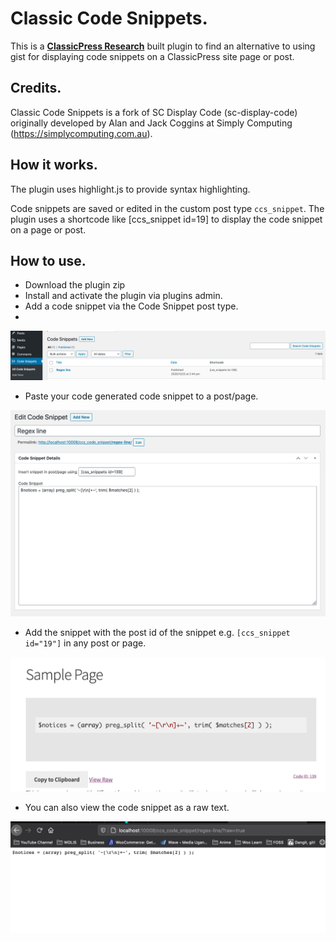 # Classic Code Snippets.

This is a **[ClassicPress Research](https://www.classicpress.net/)** built plugin to find an alternative to using gist for displaying code snippets on a ClassicPress site page or post.

## Credits.
Classic Code Snippets is a fork of SC Display Code (sc-display-code) originally developed by Alan and Jack Coggins at Simply Computing (https://simplycomputing.com.au).

## How it works.
The plugin uses highlight.js to provide syntax highlighting.

Code snippets are saved or edited in the custom post type `ccs_snippet`. The plugin uses a shortcode like [ccs_snippet id=19] to display the code snippet on a page or post.

## How to use.
- Download the plugin zip
- Install and activate the plugin via plugins admin.
- Add a code snippet via the Code Snippet post type.
- 
<img src="assets/images/Screenshot-1.png" alt="Adding code snippet into the editor">

- Paste your code generated code snippet to a post/page.

<img src="assets/images/Screenshot-2.png" alt="Paste or type your code snippet into the editor">

- Add the snippet with the post id of the snippet e.g. `[ccs_snippet id="19"]` in any post or page.

<img src="assets/images/Screenshot-3.png" alt="View of code snippet to page or post.">

- You can also view the code snippet as a raw text.

<img src="assets/images/Screenshot-4.png" alt="View of code snippet as raw.">
